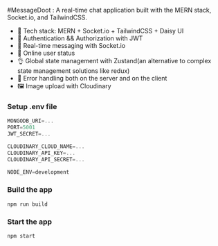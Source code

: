 



#MessageDoot :
A real-time chat application built with the MERN stack, Socket.io, and TailwindCSS.

- 🌟 Tech stack: MERN + Socket.io + TailwindCSS + Daisy UI
- 🎃 Authentication && Authorization with JWT
- 👾 Real-time messaging with Socket.io
- 🚀 Online user status
- 👌 Global state management with Zustand(an alternative to complex state management solutions like redux)
- 🐞 Error handling both on the server and on the client
- 🖼️ Image upload with Cloudinary

### Setup .env file

```js
MONGODB_URI=...
PORT=5001
JWT_SECRET=...

CLOUDINARY_CLOUD_NAME=...
CLOUDINARY_API_KEY=...
CLOUDINARY_API_SECRET=...

NODE_ENV=development
```

### Build the app

```shell
npm run build
```

### Start the app

```shell
npm start
```



